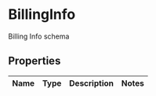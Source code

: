 

# BillingInfo

Billing Info schema
## Properties

Name | Type | Description | Notes
------------ | ------------- | ------------- | -------------



